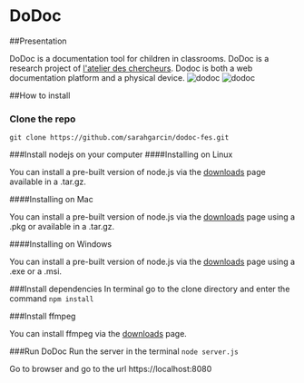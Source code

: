 DoDoc
==========

##Presentation

DoDoc is a documentation tool for children in classrooms. 
DoDoc is a research project of [l'atelier des chercheurs](http://latelier-des-chercheurs.fr/).
Dodoc is both a web documentation platform and a physical device.
![dodoc](http://www.lopendoc.org/lopendocresearch/wp-content/uploads/sites/5/2015/06/schema-dodoc-02.png)
![dodoc](http://latelier-des-chercheurs.fr/img/img-dodoc-fes0.jpg)

##How to install

### Clone the repo
```git clone https://github.com/sarahgarcin/dodoc-fes.git```

###Install nodejs on your computer
####Installing on Linux

You can install a pre-built version of node.js via the [downloads](https://nodejs.org/download/) page available in a .tar.gz.

####Installing on Mac

You can install a pre-built version of node.js via the  [downloads](https://nodejs.org/download/) page using a .pkg or available in a .tar.gz.

####Installing on Windows

You can install a pre-built version of node.js via the  [downloads](https://nodejs.org/download/) page using a .exe or a .msi.

###Install dependencies
In terminal go to the clone directory and enter the command
```npm install```

###Install ffmpeg

You can install ffmpeg via the [downloads](https://www.ffmpeg.org/download.html) page.

###Run DoDoc
Run the server in the terminal
```node server.js```

Go to browser and go to the url
https://localhost:8080

